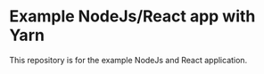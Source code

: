 # Example NodeJs/React app with Yarn

This repository is for the example NodeJs and React application.
